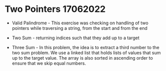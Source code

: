 
# Two Pointers 17062022
- Valid Palindrome - This exercise was checking on handling of two pointers while traversing a string, from the start and from the end


- Two Sum - returning indices such that they add up to a target


- Three Sum - In this problem, the idea is to extract a third number to the two sum problem. We use a linked list that holds lists of values that sum up to the target value. 
The array is also sorted in ascending order to ensure that we skip equal numbers.